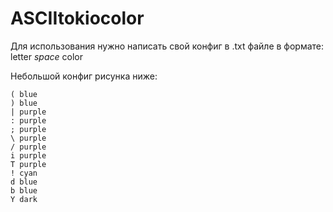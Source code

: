 # ASCIItokiocolor

Для использования нужно написать свой конфиг в .txt файле в формате:
letter *space* color

Небольшой конфиг рисунка ниже:

```
( blue
) blue
| purple
: purple
; purple
\ purple
/ purple
i purple
T purple
! cyan
d blue
b blue
Y dark
```
